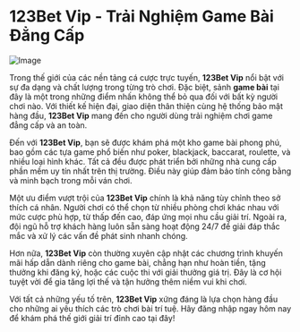 # 123Bet Vip - Trải Nghiệm Game Bài Đẳng Cấp

![Image](https://github.com/user-attachments/assets/bd51ea9f-0666-407b-a7a7-98ead6de688c)

Trong thế giới của các nền tảng cá cược trực tuyến, **123Bet Vip** nổi bật với sự đa dạng và chất lượng trong từng trò chơi. Đặc biệt, sảnh **game bài** tại đây là một trong những điểm nhấn không thể bỏ qua đối với bất kỳ người chơi nào. Với thiết kế hiện đại, giao diện thân thiện cùng hệ thống bảo mật hàng đầu, **123Bet Vip** mang đến cho người dùng trải nghiệm chơi game đẳng cấp và an toàn.

Đến với **123Bet Vip**, bạn sẽ được khám phá một kho game bài phong phú, bao gồm các tựa game phổ biến như poker, blackjack, baccarat, roulette, và nhiều loại hình khác. Tất cả đều được phát triển bởi những nhà cung cấp phần mềm uy tín nhất trên thị trường. Điều này giúp đảm bảo tính công bằng và minh bạch trong mỗi ván chơi. 

Một ưu điểm vượt trội của **123Bet Vip** chính là khả năng tùy chỉnh theo sở thích cá nhân. Người chơi có thể chọn từ nhiều phòng chơi khác nhau với mức cược phù hợp, từ thấp đến cao, đáp ứng mọi nhu cầu giải trí. Ngoài ra, đội ngũ hỗ trợ khách hàng luôn sẵn sàng hoạt động 24/7 để giải đáp thắc mắc và xử lý các vấn đề phát sinh nhanh chóng.

Hơn nữa, **123Bet Vip** còn thường xuyên cập nhật các chương trình khuyến mãi hấp dẫn dành riêng cho game bài, chẳng hạn như hoàn tiền, tặng thưởng khi đăng ký, hoặc các cuộc thi với giải thưởng giá trị. Đây là cơ hội tuyệt vời để gia tăng lợi thế và tận hưởng thêm niềm vui khi chơi.

Với tất cả những yếu tố trên, **123Bet Vip** xứng đáng là lựa chọn hàng đầu cho những ai yêu thích các trò chơi bài trí tuệ. Hãy đăng nhập ngay hôm nay để khám phá thế giới giải trí đỉnh cao tại đây!